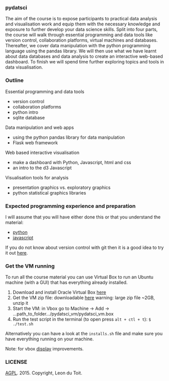 ### pydatsci

The aim of the course is to expose participants to practical data analysis and visualisation work and equip them with the necessary knowledge and exposure to further develop your data science skills. Split into four parts, the course will walk through essential programming and data tools like version control, collaboration platforms, virtual machines and databases. Thereafter, we cover data manipulation with the python programming language using the pandas library. We will then use what we have learnt about data databases and data analysis to create an interactive web-based dashboard. To finish we will spend time further exploring topics and tools in data visualisation.

### Outline

Essential programming and data tools
* version control
* collaboration platforms
* python intro
* sqlite database

Data manipulation and web apps
* using the python pandas library for data manipulation
* Flask web framework

Web based interactive visualisation
* make a dashboard with Python, Javascript, html and css
* an intro to the d3 Javascript

Visualisation tools for analysis
* presentation graphics vs. exploratory graphics
* python statistical graphics libraries

### Expected programming experience and preparation

I will assume that you will have either done this or that you understand the material:
* [python](http://www.codecademy.com/tracks/python)
* [javascript](http://www.codecademy.com/tracks/javascript)

If you do not know about version control with git then it is a good idea to try it out [here](https://try.github.io/levels/1/challenges/1).

### Get the VM running

To run all the course material you can use Virtual Box to run an Ubuntu machine (with a GUI) that has everything already installed.

1. Download and install Oracle Virtual Box [here](http://download.virtualbox.org/virtualbox/4.2.0/)
2. Get the VM zip file: downloadable [here](https://dl.dropboxusercontent.com/u/104325750/pydatsci_vm.zip) warning: large zip file ~2GB, unzip it
3. Start the VM: in Vbox go to Machine -> Add -> ...path_to_folder.../pydatsci_vm/pydatsci_vm.box
4. Run the test script in the terminal (to open press `alt + ctl + t`): `$ ./test.sh`

Alternatively you can have a look at the `installs.sh` file and make sure you have everything running on your machine.

Note: for vbox [display](http://askubuntu.com/questions/452108/cannot-change-screen-size-from-640x480-after-14-04-installation-on-virtualbox-os) improvements.

### LICENSE

[AGPL](http://www.gnu.org/licenses/agpl-3.0.en.html). 2015. Copyright, Leon du Toit.
